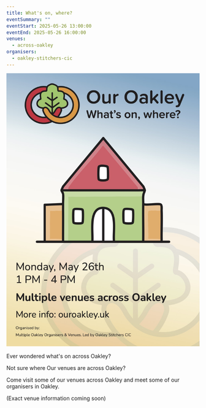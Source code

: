 ```yaml
---
title: What's on, where?
eventSummary: ""
eventStart: 2025-05-26 13:00:00
eventEnd: 2025-05-26 16:00:00
venues:
  - across-oakley
organisers:
  - oakley-stitchers-cic
---
```

![Our Oakley - What's On, Where? poster. Green, red and orange drawing of a hall. Date and time of event advertised.](poster-what-s-on-where.jpg "Our Oakley What's on, where?")

Ever wondered what's on across Oakley?

Not sure where Our venues are across Oakley?

Come visit some of our venues across Oakley and meet some of our organisers in Oakley.

(Exact venue information coming soon)
